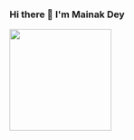 ### Hi there 👋 I'm Mainak Dey 

<img height="180em" src="https://github-readme-stats.vercel.app/api?username=Mainakdey1&show_icons=true&hide_border=true&&count_private=true&include_all_commits=true" />





